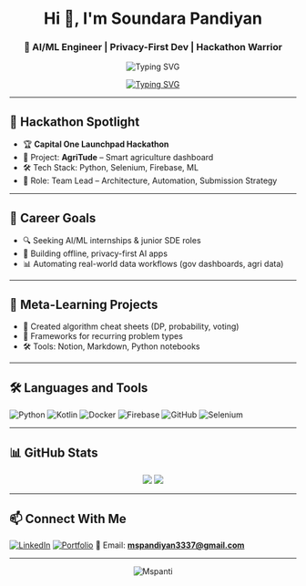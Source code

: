 <h1 align="center">Hi 👋, I'm Soundara Pandiyan</h1>
<h3 align="center">🚀 AI/ML Engineer | Privacy-First Dev | Hackathon Warrior</h3>

<p align="center">
  <img src="https://readme-typing-svg.demolab.com?font=Fira+Code&weight=500&size=24&pause=1000&color=00F7FF&center=true&vCenter=true&width=435&lines=Building+AgriTude+🚜;Scraping+Dynamic+Dashboards+💻;Privacy-First+AI+Apps+🔐;Tamil-English+Tech+Explainer+🎙️" alt="Typing SVG" />
</p>

<p align="center">
  <a href="https://git.io/typing-svg">
    <img src="https://readme-typing-svg.demolab.com?font=Fira+Code&weight=500&size=24&pause=1000&color=00F7FF&center=true&vCenter=true&width=600&lines=Hi+I'm+Soundara+Pandiyan;AI%2FML+Engineer+%7C+Privacy-First+Dev;Python+%7C+Selenium+%7C+Edge+WebDriver;AgriTude+Hackathon+Lead+🚀" alt="Typing SVG" />
  </a>
</p>



---

## 🚀 Hackathon Spotlight
- 🏆 **Capital One Launchpad Hackathon**
- 🌾 Project: **AgriTude** – Smart agriculture dashboard
- 🛠️ Tech Stack: Python, Selenium, Firebase, ML
- 🎯 Role: Team Lead – Architecture, Automation, Submission Strategy

---

## 🎯 Career Goals
- 🔍 Seeking AI/ML internships & junior SDE roles
- 🧠 Building offline, privacy-first AI apps
- 📊 Automating real-world data workflows (gov dashboards, agri data)

---

## 🧪 Meta-Learning Projects
- 📘 Created algorithm cheat sheets (DP, probability, voting)
- 🧠 Frameworks for recurring problem types
- 🛠️ Tools: Notion, Markdown, Python notebooks

---

## 🛠️ Languages and Tools

![Python](https://img.shields.io/badge/-Python-333333?style=flat&logo=python)
![Kotlin](https://img.shields.io/badge/-Kotlin-333333?style=flat&logo=kotlin)
![Docker](https://img.shields.io/badge/-Docker-333333?style=flat&logo=docker)
![Firebase](https://img.shields.io/badge/-Firebase-333333?style=flat&logo=firebase)
![GitHub](https://img.shields.io/badge/-GitHub-333333?style=flat&logo=github)
![Selenium](https://img.shields.io/badge/-Selenium-333333?style=flat&logo=selenium)

---

## 📊 GitHub Stats

<p align="center">
  <img src="https://github-readme-stats.vercel.app/api?username=Mspanti&show_icons=true&theme=radical" />
  <img src="https://github-readme-streak-stats.herokuapp.com/?user=Mspanti&theme=radical" />
</p>

---

## 📫 Connect With Me

[![LinkedIn](https://img.shields.io/badge/-LinkedIn-0077B5?style=flat&logo=linkedin&logoColor=white)](http://www.linkedin.com/in/soundara-pant)
[![Portfolio](https://img.shields.io/badge/-Portfolio-000000?style=flat&logo=firefox&logoColor=white)](https://soundar-portfolio-sde.onrender.com/)
📧 Email: **mspandiyan3337@gmail.com**

---

<p align="center">
  <img src="https://komarev.com/ghpvc/?username=Mspanti&label=Profile%20views&color=0e75b6&style=flat" alt="Mspanti" />
</p>
